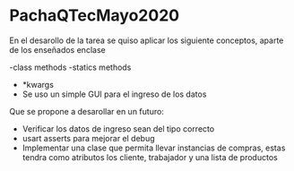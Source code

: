 # PachaQTecMayo2020

En el desarollo de la tarea se quiso aplicar los siguiente conceptos, aparte de los enseñados enclase

 -class methods
 -statics methods
 - *kwargs
 - Se uso un simple GUI para el ingreso de los datos 

 Que se propone a desarollar en un futuro:
  - Verificar los datos de ingreso sean del tipo correcto
  - usart asserts para mejorar el debug
  - Implementar una clase que permita llevar instancias de compras, estas tendra como atributos los cliente, trabajador y una lista de productos
  
